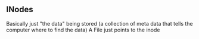 ## INodes
Basically just "the data" being stored (a collection of meta data that tells the computer where to find the data)
A File just points to the inode
